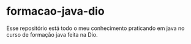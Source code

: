 # formacao-java-dio
Esse repositório está todo o meu conhecimento praticando em java no curso de formação java feita na Dio.

